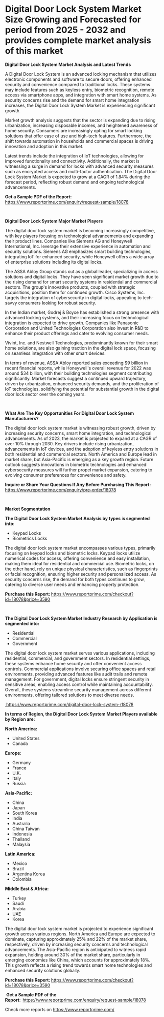 <p><h1>Digital Door Lock System Market Size Growing and Forecasted for period from 2025 - 2032 and provides complete market analysis of this market</h1></p><p><strong>Digital Door Lock System Market Analysis and Latest Trends</strong></p>
<p><p>A Digital Door Lock System is an advanced locking mechanism that utilizes electronic components and software to secure doors, offering enhanced security and convenience compared to traditional locks. These systems may include features such as keyless entry, biometric recognition, remote access via smartphone apps, and integration with smart home systems. As security concerns rise and the demand for smart home integration increases, the Digital Door Lock System Market is experiencing significant growth.</p><p>Market growth analysis suggests that the sector is expanding due to rising urbanization, increasing disposable incomes, and heightened awareness of home security. Consumers are increasingly opting for smart locking solutions that offer ease of use and high-tech features. Furthermore, the shift towards automation in households and commercial spaces is driving innovation and adoption in this market.</p><p>Latest trends include the integration of IoT technologies, allowing for improved functionality and connectivity. Additionally, the market is witnessing a surge in demand for locks with advanced security measures such as encrypted access and multi-factor authentication. The Digital Door Lock System Market is expected to grow at a CAGR of 1.84% during the forecast period, reflecting robust demand and ongoing technological advancements.</p></p>
<p><strong>Get a Sample PDF of the Report:&nbsp;</strong> <a href="https://www.reportprime.com/enquiry/request-sample/18078?utm_campaign=3255&utm_medium=2&utm_source=Github&utm_content=ia&utm_term=18032025&utm_id=digital-door-lock-system">https://www.reportprime.com/enquiry/request-sample/18078</a></p>
<p>&nbsp;</p>
<p><strong>Digital Door Lock System Major Market Players</strong></p>
<p><p>The digital door lock system market is becoming increasingly competitive, with key players focusing on technological advancements and expanding their product lines. Companies like Siemens AG and Honeywell International, Inc. leverage their extensive experience in automation and security solutions. Siemens AG emphasizes smart building technologies, integrating IoT for enhanced security, while Honeywell offers a wide array of enterprise solutions including its digital locks.</p><p>The ASSA Abloy Group stands out as a global leader, specializing in access solutions and digital locks. They have seen significant market growth due to the rising demand for smart security systems in residential and commercial sectors. The group's innovative products, coupled with strategic acquisitions, position them for continued growth. Cisco Systems, Inc. targets the integration of cybersecurity in digital locks, appealing to tech-savvy consumers looking for robust security.</p><p>In the Indian market, Godrej & Boyce has established a strong presence with advanced locking systems, and their increasing focus on technological integration is expected to drive growth. Companies like Panasonic Corporation and United Technologies Corporation also invest in R&D to enhance their product offerings and cater to evolving consumer needs.</p><p>Vivint, Inc. and Nestwell Technologies, predominantly known for their smart home solutions, are also gaining traction in the digital lock space, focusing on seamless integration with other smart devices.</p><p>In terms of revenue, ASSA Abloy reported sales exceeding $9 billion in recent financial reports, while Honeywell's overall revenue for 2022 was around $34 billion, with their building technologies segment contributing significantly. Market forecasts suggest a continued upward trajectory, driven by urbanization, enhanced security demands, and the proliferation of IoT technologies, solidifying the potential for substantial growth in the digital door lock sector over the coming years.</p></p>
<p>&nbsp;</p>
<p><strong>What Are The Key Opportunities For Digital Door Lock System Manufacturers?</strong></p>
<p><p>The digital door lock system market is witnessing robust growth, driven by increasing security concerns, smart home integration, and technological advancements. As of 2023, the market is projected to expand at a CAGR of over 10% through 2030. Key drivers include rising urbanization, advancements in IoT devices, and the adoption of keyless entry solutions in both residential and commercial sectors. North America and Europe lead in market share, but Asia-Pacific is emerging as a key growth region. Future outlook suggests innovations in biometric technologies and enhanced cybersecurity measures will further propel market expansion, catering to evolving consumer preferences for convenience and safety.</p></p>
<p><strong>Inquire or Share Your Questions If Any Before Purchasing This Report:</strong> <a href="https://www.reportprime.com/enquiry/pre-order/18078?utm_campaign=3255&utm_medium=2&utm_source=Github&utm_content=ia&utm_term=18032025&utm_id=digital-door-lock-system">https://www.reportprime.com/enquiry/pre-order/18078</a></p>
<p>&nbsp;</p>
<p><strong>Market Segmentation</strong></p>
<p><strong>The Digital Door Lock System Market Analysis by types is segmented into:</strong></p>
<p><ul><li>Keypad Locks</li><li>Biometrics Locks</li></ul></p>
<p><p>The digital door lock system market encompasses various types, primarily focusing on keypad locks and biometric locks. Keypad locks utilize numerical codes for access, offering convenience and easy installation, making them ideal for residential and commercial use. Biometric locks, on the other hand, rely on unique physical characteristics, such as fingerprints or facial recognition, ensuring higher security and personalized access. As security concerns rise, the demand for both types continues to grow, catering to diverse user needs and enhancing property protection.</p></p>
<p><strong>Purchase this Report:&nbsp;</strong><a href="https://www.reportprime.com/checkout?id=18078&price=3590&utm_campaign=3255&utm_medium=2&utm_source=Github&utm_content=ia&utm_term=18032025&utm_id=digital-door-lock-system">https://www.reportprime.com/checkout?id=18078&price=3590</a></p>
<p>&nbsp;</p>
<p><strong>The Digital Door Lock System Market Industry Research by Application is segmented into:</strong></p>
<p><ul><li>Residential</li><li>Commercial</li><li>Government</li></ul></p>
<p><p>The digital door lock system market serves various applications, including residential, commercial, and government sectors. In residential settings, these systems enhance home security and offer convenient access controls. Commercial applications involve securing office spaces and retail environments, providing advanced features like audit trails and remote management. For government, digital locks ensure stringent security in sensitive areas, enabling access control while maintaining accountability. Overall, these systems streamline security management across different environments, offering tailored solutions to meet diverse needs.</p></p>
<p><a href="https://www.reportprime.com/digital-door-lock-system-r18078?utm_campaign=3255&utm_medium=2&utm_source=Github&utm_content=ia&utm_term=18032025&utm_id=digital-door-lock-system">&nbsp;https://www.reportprime.com/digital-door-lock-system-r18078</a></p>
<p><strong>In terms of Region, the Digital Door Lock System Market Players available by Region are:</strong></p>
<p>
    <p> <strong> North America: </strong>
        <ul>
            <li>United States</li>
            <li>Canada</li>
        </ul>
        </p> 
    <p> <strong> Europe: </strong>
        <ul>
            <li>Germany</li>
            <li>France</li>
            <li>U.K.</li>
            <li>Italy</li>
            <li>Russia</li>
        </ul>
        </p> 
    <p> <strong> Asia-Pacific: </strong>
        <ul>
            <li>China</li>
            <li>Japan</li>
            <li>South Korea</li>
            <li>India</li>
            <li>Australia</li>
            <li>China Taiwan</li>
            <li>Indonesia</li>
            <li>Thailand</li>
            <li>Malaysia</li>
        </ul>
        </p> 
    <p> <strong> Latin America: </strong>
        <ul>
            <li>Mexico</li>
            <li>Brazil</li>
            <li>Argentina Korea</li>
            <li>Colombia</li>
        </ul>
        </p> 
    <p> <strong> Middle East & Africa: </strong>
        <ul>
            <li>Turkey</li>
            <li>Saudi</li>
            <li>Arabia</li>
            <li>UAE</li>
            <li>Korea</li>
        </ul>
    </p>
    </p>
<p><p>The digital door lock system market is projected to experience significant growth across various regions. North America and Europe are expected to dominate, capturing approximately 25% and 22% of the market share, respectively, driven by increasing security concerns and technological advancements. The Asia-Pacific region is anticipated to witness rapid expansion, holding around 30% of the market share, particularly in emerging economies like China, which accounts for approximately 18%. This growth reflects a rising trend towards smart home technologies and enhanced security solutions globally.</p></p>
<p><strong>Purchase this Report: </strong><a href="https://www.reportprime.com/checkout?id=18078&price=3590&utm_campaign=3255&utm_medium=2&utm_source=Github&utm_content=ia&utm_term=18032025&utm_id=digital-door-lock-system">https://www.reportprime.com/checkout?id=18078&price=3590</a></p>
<p>&nbsp;<strong>Get a Sample PDF of the Report:&nbsp;&nbsp;</strong><a href="https://www.reportprime.com/enquiry/request-sample/18078?utm_campaign=3255&utm_medium=2&utm_source=Github&utm_content=ia&utm_term=18032025&utm_id=digital-door-lock-system">https://www.reportprime.com/enquiry/request-sample/18078</a></p>
<p><strong></strong></p>
<p>Check more reports on <a href="https://www.reportprime.com/?utm_campaign=3255&utm_medium=2&utm_source=Github&utm_content=ia&utm_term=18032025&utm_id=digital-door-lock-system">https://www.reportprime.com/</a></p>